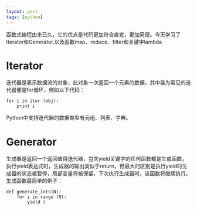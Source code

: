 ```yaml
---
layout: post
tags: [python]
---
```

函数式编程由来已久，它的优点是代码更加符合直觉，更加简便。今天学习了Iterator和Generator,以及函数map、reduce、filter和关键字lambda.

# Iterator

迭代器是表示数据流的对象，此对象一次返回一个元素的数据。其中最为常见的迭代器便是for循环，例如以下代码：

```(python)
for i in iter (obj):
    print i
```

Python中支持迭代器的数据类型有元组、列表、字典。

# Generator
生成器是返回一个返回值得迭代器，包含yield关键字的任何函数都是生成函数，执行yield表达式时，生成器的输出类似于return，但最大的区别是执行yield时生成器的状态被暂停，局部变量将被保留，下次执行生成器时，该函数将继续执行。生成函数最简单的例子：

```(python)
def generate_ints(N):
    for i in range (N):
        yield i
```
